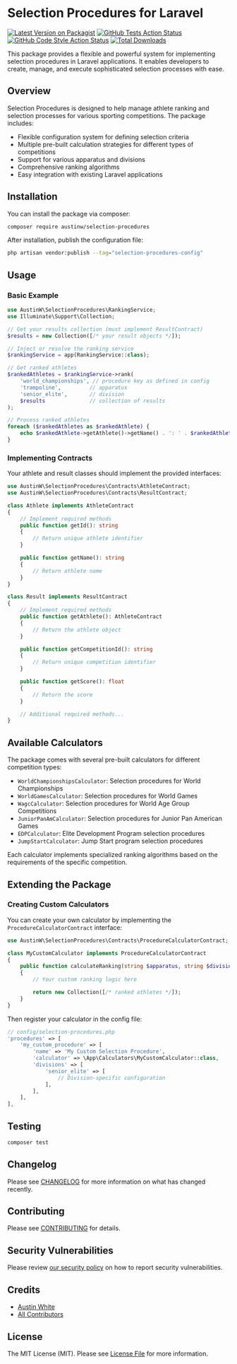 # Selection Procedures for Laravel

[![Latest Version on Packagist](https://img.shields.io/packagist/v/austinw/selection-procedures.svg?style=flat-square)](https://packagist.org/packages/austinw/selection-procedures)
[![GitHub Tests Action Status](https://img.shields.io/github/actions/workflow/status/austinw/selection-procedures/run-tests.yml?branch=main&label=tests&style=flat-square)](https://github.com/austinw/selection-procedures/actions?query=workflow%3Arun-tests+branch%3Amain)
[![GitHub Code Style Action Status](https://img.shields.io/github/actions/workflow/status/austinw/selection-procedures/fix-php-code-style-issues.yml?branch=main&label=code%20style&style=flat-square)](https://github.com/austinw/selection-procedures/actions?query=workflow%3A"Fix+PHP+code+style+issues"+branch%3Amain)
[![Total Downloads](https://img.shields.io/packagist/dt/austinw/selection-procedures.svg?style=flat-square)](https://packagist.org/packages/austinw/selection-procedures)

This package provides a flexible and powerful system for implementing selection procedures in Laravel applications. It enables developers to create, manage, and execute sophisticated selection processes with ease.

## Overview

Selection Procedures is designed to help manage athlete ranking and selection processes for various sporting competitions. The package includes:

- Flexible configuration system for defining selection criteria
- Multiple pre-built calculation strategies for different types of competitions
- Support for various apparatus and divisions
- Comprehensive ranking algorithms
- Easy integration with existing Laravel applications

## Installation

You can install the package via composer:

```bash
composer require austinw/selection-procedures
```

After installation, publish the configuration file:

```bash
php artisan vendor:publish --tag="selection-procedures-config"
```

## Usage

### Basic Example

```php
use AustinW\SelectionProcedures\RankingService;
use Illuminate\Support\Collection;

// Get your results collection (must implement ResultContract)
$results = new Collection([/* your result objects */]);

// Inject or resolve the ranking service
$rankingService = app(RankingService::class);

// Get ranked athletes
$rankedAthletes = $rankingService->rank(
    'world_championships', // procedure key as defined in config
    'trampoline',         // apparatus
    'senior_elite',       // division
    $results              // collection of results
);

// Process ranked athletes
foreach ($rankedAthletes as $rankedAthlete) {
    echo $rankedAthlete->getAthlete()->getName() . ': ' . $rankedAthlete->getTotalPoints();
}
```

### Implementing Contracts

Your athlete and result classes should implement the provided interfaces:

```php
use AustinW\SelectionProcedures\Contracts\AthleteContract;
use AustinW\SelectionProcedures\Contracts\ResultContract;

class Athlete implements AthleteContract
{
    // Implement required methods
    public function getId(): string
    {
        // Return unique athlete identifier
    }

    public function getName(): string
    {
        // Return athlete name
    }
}

class Result implements ResultContract
{
    // Implement required methods
    public function getAthlete(): AthleteContract
    {
        // Return the athlete object
    }

    public function getCompetitionId(): string
    {
        // Return unique competition identifier
    }

    public function getScore(): float
    {
        // Return the score
    }

    // Additional required methods...
}
```

## Available Calculators

The package comes with several pre-built calculators for different competition types:

- `WorldChampionshipsCalculator`: Selection procedures for World Championships
- `WorldGamesCalculator`: Selection procedures for World Games
- `WagcCalculator`: Selection procedures for World Age Group Competitions
- `JuniorPanAmCalculator`: Selection procedures for Junior Pan American Games
- `EDPCalculator`: Elite Development Program selection procedures
- `JumpStartCalculator`: Jump Start program selection procedures

Each calculator implements specialized ranking algorithms based on the requirements of the specific competition.

## Extending the Package

### Creating Custom Calculators

You can create your own calculator by implementing the `ProcedureCalculatorContract` interface:

```php
use AustinW\SelectionProcedures\Contracts\ProcedureCalculatorContract;

class MyCustomCalculator implements ProcedureCalculatorContract
{
    public function calculateRanking(string $apparatus, string $division, Collection $results, array $config): Collection
    {
        // Your custom ranking logic here

        return new Collection([/* ranked athletes */]);
    }
}
```

Then register your calculator in the config file:

```php
// config/selection-procedures.php
'procedures' => [
    'my_custom_procedure' => [
        'name' => 'My Custom Selection Procedure',
        'calculator' => \App\Calculators\MyCustomCalculator::class,
        'divisions' => [
            'senior_elite' => [
                // Division-specific configuration
            ],
        ],
    ],
],
```

## Testing

```bash
composer test
```

## Changelog

Please see [CHANGELOG](CHANGELOG.md) for more information on what has changed recently.

## Contributing

Please see [CONTRIBUTING](.github/CONTRIBUTING.md) for details.

## Security Vulnerabilities

Please review [our security policy](../../security/policy) on how to report security vulnerabilities.

## Credits

- [Austin White](https://github.com/austinw)
- [All Contributors](../../contributors)

## License

The MIT License (MIT). Please see [License File](LICENSE.md) for more information.
